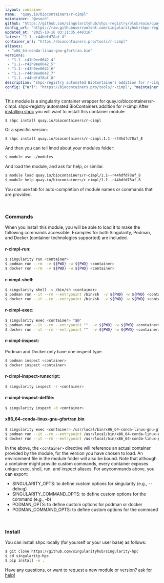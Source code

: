 ```yaml
---
layout: container
name:  "quay.io/biocontainers/r-cimpl"
maintainer: "@vsoch"
github: "https://github.com/singularityhub/shpc-registry/blob/main/quay.io/biocontainers/r-cimpl/container.yaml"
config_url: "https://raw.githubusercontent.com/singularityhub/shpc-registry/main/quay.io/biocontainers/r-cimpl/container.yaml"
updated_at: "2025-10-16 03:11:35.448316"
latest: "1.1--r44hdfd78af_8"
container_url: "https://biocontainers.pro/tools/r-cimpl"
aliases:
 - "x86_64-conda-linux-gnu-gfortran.bin"
versions:
 - "1.1--r41h9ee0642_4"
 - "1.1--r42h9ee0642_5"
 - "1.1--r43h9ee0642_6"
 - "1.1--r44h9ee0642_7"
 - "1.1--r44hdfd78af_8"
description: "shpc-registry automated BioContainers addition for r-cimpl"
config: {"url": "https://biocontainers.pro/tools/r-cimpl", "maintainer": "@vsoch", "description": "shpc-registry automated BioContainers addition for r-cimpl", "latest": {"1.1--r44hdfd78af_8": "sha256:fdfa69b28997d2ccd761d23a64a93099094cd08980d3fd4545b48a917603184e"}, "tags": {"1.1--r41h9ee0642_4": "sha256:9630c2b9c7022f200bf7cfedf29fc3ae924c08dc412c798570373b26229bfd2e", "1.1--r42h9ee0642_5": "sha256:8db684729fb7e1e933807af223f34cc89ef79c73865e977a6d8acb0c09e675c2", "1.1--r43h9ee0642_6": "sha256:e209e028d600bea4e8caa8e249ca64434dfc96094cb3fbc056974f407a4ac840", "1.1--r44h9ee0642_7": "sha256:5dc3e0eda318b816c43f949f276deade5d8c6177c05c9a6617d323657abf5983", "1.1--r44hdfd78af_8": "sha256:fdfa69b28997d2ccd761d23a64a93099094cd08980d3fd4545b48a917603184e"}, "docker": "quay.io/biocontainers/r-cimpl", "aliases": {"x86_64-conda-linux-gnu-gfortran.bin": "/usr/local/bin/x86_64-conda-linux-gnu-gfortran.bin"}}
---
```


This module is a singularity container wrapper for quay.io/biocontainers/r-cimpl.
shpc-registry automated BioContainers addition for r-cimpl
After [installing shpc](#install) you will want to install this container module:


```bash
$ shpc install quay.io/biocontainers/r-cimpl
```

Or a specific version:

```bash
$ shpc install quay.io/biocontainers/r-cimpl:1.1--r44hdfd78af_8
```

And then you can tell lmod about your modules folder:

```bash
$ module use ./modules
```

And load the module, and ask for help, or similar.

```bash
$ module load quay.io/biocontainers/r-cimpl/1.1--r44hdfd78af_8
$ module help quay.io/biocontainers/r-cimpl/1.1--r44hdfd78af_8
```

You can use tab for auto-completion of module names or commands that are provided.

<br>

### Commands

When you install this module, you will be able to load it to make the following commands accessible.
Examples for both Singularity, Podman, and Docker (container technologies supported) are included.

#### r-cimpl-run:

```bash
$ singularity run <container>
$ podman run --rm  -v ${PWD} -w ${PWD} <container>
$ docker run --rm  -v ${PWD} -w ${PWD} <container>
```

#### r-cimpl-shell:

```bash
$ singularity shell -s /bin/sh <container>
$ podman run --it --rm --entrypoint /bin/sh  -v ${PWD} -w ${PWD} <container>
$ docker run --it --rm --entrypoint /bin/sh  -v ${PWD} -w ${PWD} <container>
```

#### r-cimpl-exec:

```bash
$ singularity exec <container> "$@"
$ podman run --it --rm --entrypoint ""  -v ${PWD} -w ${PWD} <container> "$@"
$ docker run --it --rm --entrypoint ""  -v ${PWD} -w ${PWD} <container> "$@"
```

#### r-cimpl-inspect:

Podman and Docker only have one inspect type.

```bash
$ podman inspect <container>
$ docker inspect <container>
```

#### r-cimpl-inspect-runscript:

```bash
$ singularity inspect -r <container>
```

#### r-cimpl-inspect-deffile:

```bash
$ singularity inspect -d <container>
```


#### x86_64-conda-linux-gnu-gfortran.bin

```bash
$ singularity exec <container> /usr/local/bin/x86_64-conda-linux-gnu-gfortran.bin
$ podman run --it --rm --entrypoint /usr/local/bin/x86_64-conda-linux-gnu-gfortran.bin   -v ${PWD} -w ${PWD} <container> -c " $@"
$ docker run --it --rm --entrypoint /usr/local/bin/x86_64-conda-linux-gnu-gfortran.bin   -v ${PWD} -w ${PWD} <container> -c " $@"
```



In the above, the `<container>` directive will reference an actual container provided
by the module, for the version you have chosen to load. An environment file in the
module folder will also be bound. Note that although a container
might provide custom commands, every container exposes unique exec, shell, run, and
inspect aliases. For anycommands above, you can export:

 - SINGULARITY_OPTS: to define custom options for singularity (e.g., --debug)
 - SINGULARITY_COMMAND_OPTS: to define custom options for the command (e.g., -b)
 - PODMAN_OPTS: to define custom options for podman or docker
 - PODMAN_COMMAND_OPTS: to define custom options for the command

<br>

### Install

You can install shpc locally (for yourself or your user base) as follows:

```bash
$ git clone https://github.com/singularityhub/singularity-hpc
$ cd singularity-hpc
$ pip install -e .
```

Have any questions, or want to request a new module or version? [ask for help!](https://github.com/singularityhub/singularity-hpc/issues)